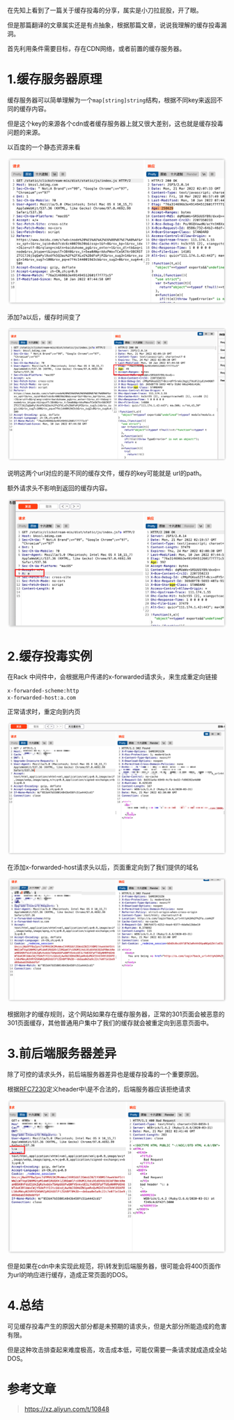 在先知上看到了一篇关于缓存投毒的分享，属实是小刀拉屁股，开了眼。

但是那篇翻译的文章属实还是有点抽象，根据那篇文章，说说我理解的缓存投毒漏洞。



首先利用条件需要目标，存在CDN网络，或者前置的缓存服务器。



# 1.缓存服务器原理

缓存服务器可以简单理解为一个`map[string]string`结构，根据不同key来返回不同的缓存内容。

但是这个key的来源各个cdn或者缓存服务器上就又很大差别，这也就是缓存投毒问题的来源。



以百度的一个静态资源来看

![image-20220321100801454](images/image-20220321100801454.png)

添加?a以后，缓存时间变了

![image-20220321100939225](images/image-20220321100939225.png)

说明这两个url对应的是不同的缓存文件，缓存的key可能就是 url的path。



额外请求头不影响到返回的缓存内容。

![image-20220321102008542](images/image-20220321102008542.png)



# 2.缓存投毒实例

在Rack 中间件中，会根据用户传递的x-forwarded请求头，来生成重定向链接

```
x-forwarded-scheme:http
x-forwarded-host:a.com
```

正常请求时，重定向到内页

![image-20220321103037769](images/image-20220321103037769.png)

在添加x-forwarded-host请求头以后，页面重定向到了我们提供的域名

![image-20220321103227356](images/image-20220321103227356.png)



根据刚才的缓存规则，这个网站如果存在缓存服务器，正常的301页面会被恶意的301页面缓存，其他普通用户集中了我们的缓存就会被重定向到恶意页面中。



# 3.前后端服务器差异

除了可控的请求头外，前后端服务器差异也是缓存投毒的一个重要原因。

根据[RFC7230](https://datatracker.ietf.mrg/doc/html/rfc7230)定义header中\是不合法的，后端服务器应该拒绝请求

![image-20220321104632001](images/image-20220321104632001.png)

但是如果在cdn中未实现此规范，将\转发到后端服务器，很可能会将400页面作为url的响应进行缓存，造成正常页面的DOS。

# 4.总结

可见缓存投毒产生的原因大部分都是未预期的请求头，但是大部分所能造成的危害有限。

但是这种攻击排查起来难度极高，攻击成本低，可能仅需要一条请求就成造成全站DOS。

# 参考文章

> https://xz.aliyun.com/t/10848